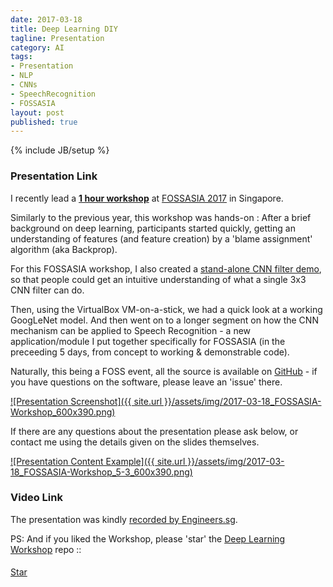 ```yaml
---
date: 2017-03-18
title: Deep Learning DIY
tagline: Presentation
category: AI
tags:
- Presentation
- NLP
- CNNs
- SpeechRecognition
- FOSSASIA
layout: post
published: true
---
```

{% include JB/setup %}



### Presentation Link

I recently lead a <strong><a href="http://redcatlabs.com/2017-03-18_FOSSASIA-Workshop/" target="_blank">1 hour workshop</a></strong> 
at [FOSSASIA 2017](http://2017.fossasia.org/) in Singapore.

Similarly to the previous year, this workshop was hands-on : After a brief background on deep learning, 
participants started quickly, getting an understanding of features (and feature creation) 
by a 'blame assignment' algorithm (aka Backprop).  

For this FOSSASIA workshop, I also created a 
<a href="http://redcatlabs.com/2017-03-20_TFandDL_IntroToCNNs/CNN-demo.html" target="_blank">stand-alone CNN filter demo</a>, 
so that people could get an intuitive understanding of what a single 3x3 CNN filter can do.

Then, using the VirtualBox VM-on-a-stick, we had a quick look at a working GoogLeNet model.  And then went
on to a longer segment on how the CNN mechanism can be applied to Speech Recognition - 
a new application/module I put together specifically for FOSSASIA (in the preceeding 5 days, from concept
to working &amp; demonstrable code).

Naturally, this being a FOSS event, all the source is available 
on <a href="https://github.com/mdda/deep-learning-workshop" target="_blank">GitHub</a> - 
if you have questions on the software, please leave an 'issue' there.

<a href="http://redcatlabs.com/2017-03-18_FOSSASIA-Workshop/" target="_blank">
![Presentation Screenshot]({{ site.url }}/assets/img/2017-03-18_FOSSASIA-Workshop_600x390.png)
</a>

If there are any questions about the presentation please ask below, 
or contact me using the details given on the slides themselves.

<a href="http://redcatlabs.com/2017-03-18_FOSSASIA-Workshop/#/5/3" target="_blank">
![Presentation Content Example]({{ site.url }}/assets/img/2017-03-18_FOSSASIA-Workshop_5-3_600x390.png)
</a>


### Video Link

The presentation was kindly <a href="https://engineers.sg/video/deep-learning-d-i-y-workshop-1hr-fossasia-2017--1506" target="_blank">recorded by Engineers.sg</a>.


PS:  And if you liked the Workshop, please 'star' the <a href="https://github.com/mdda/deep-learning-workshop" target="_blank">Deep Learning Workshop</a> repo ::
<!-- From :: https://buttons.github.io/ -->
<!-- Place this tag where you want the button to render. -->
<span style="position:relative;top:5px;">
<a aria-label="Star mdda/deep-learning-workshop on GitHub" data-count-aria-label="# stargazers on GitHub" data-count-api="/repos/mdda/deep-learning-workshop#stargazers_count" data-count-href="/mdda/deep-learning-workshop/stargazers" data-icon="octicon-star" href="https://github.com/mdda/deep-learning-workshop" class="github-button">Star</a>
<!-- Place this tag right after the last button or just before your close body tag. -->
<script async defer id="github-bjs" src="https://buttons.github.io/buttons.js"></script>
</span>




